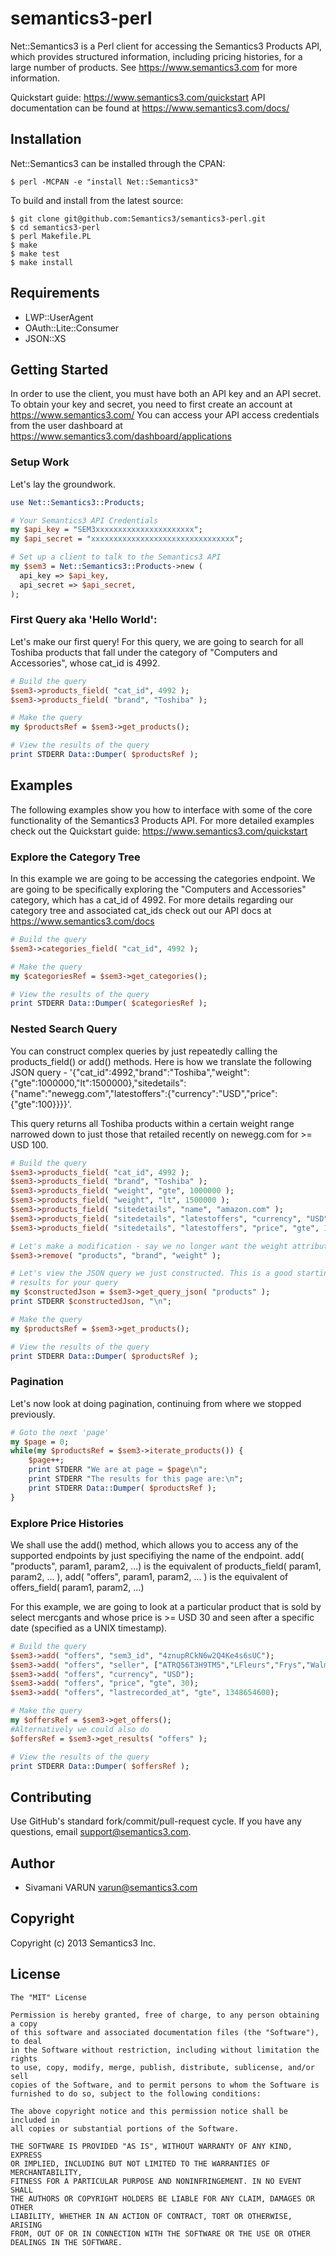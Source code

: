 # semantics3-perl

Net::Semantics3 is a Perl client for accessing the Semantics3 Products API, which provides structured information, including pricing histories, for a large number of products.
See https://www.semantics3.com for more information.

Quickstart guide: https://www.semantics3.com/quickstart
API documentation can be found at https://www.semantics3.com/docs/

## Installation

Net::Semantics3 can be installed through the CPAN:
```
$ perl -MCPAN -e "install Net::Semantics3"
```
To build and install from the latest source:
```
$ git clone git@github.com:Semantics3/semantics3-perl.git
$ cd semantics3-perl
$ perl Makefile.PL
$ make
$ make test
$ make install
```

## Requirements

* LWP::UserAgent
* OAuth::Lite::Consumer
* JSON::XS

## Getting Started

In order to use the client, you must have both an API key and an API secret. To obtain your key and secret, you need to first create an account at
https://www.semantics3.com/
You can access your API access credentials from the user dashboard at https://www.semantics3.com/dashboard/applications

### Setup Work

Let's lay the groundwork.

```perl
use Net::Semantics3::Products;

# Your Semantics3 API Credentials
my $api_key = "SEM3xxxxxxxxxxxxxxxxxxxxxx";
my $api_secret = "xxxxxxxxxxxxxxxxxxxxxxxxxxxxxxxx";

# Set up a client to talk to the Semantics3 API
my $sem3 = Net::Semantics3::Products->new (
  api_key => $api_key,
  api_secret => $api_secret,
);
```

### First Query aka 'Hello World':

Let's make our first query! For this query, we are going to search for all Toshiba products that fall under the category of "Computers and Accessories", whose cat_id is 4992.

```perl
# Build the query
$sem3->products_field( "cat_id", 4992 );
$sem3->products_field( "brand", "Toshiba" );

# Make the query
my $productsRef = $sem3->get_products();

# View the results of the query
print STDERR Data::Dumper( $productsRef );
```

## Examples

The following examples show you how to interface with some of the core functionality of the Semantics3 Products API. For more detailed examples check out the Quickstart guide: https://www.semantics3.com/quickstart

### Explore the Category Tree

In this example we are going to be accessing the categories endpoint. We are going to be specifically exploring the "Computers and Accessories" category, which has a cat_id of 4992. For more details regarding our category tree and associated cat_ids check out our API docs at https://www.semantics3.com/docs

```perl
# Build the query
$sem3->categories_field( "cat_id", 4992 );

# Make the query
my $categoriesRef = $sem3->get_categories();

# View the results of the query
print STDERR Data::Dumper( $categoriesRef );
```

### Nested Search Query

You can construct complex queries by just repeatedly calling the products_field() or add() methods. Here is how we translate the following JSON query - '{"cat_id":4992,"brand":"Toshiba","weight":{"gte":1000000,"lt":1500000},"sitedetails":{"name":"newegg.com","latestoffers":{"currency":"USD","price":{"gte":100}}}}'.

This query returns all Toshiba products within a certain weight range narrowed down to just those that retailed recently on newegg.com for >= USD 100.

```perl
# Build the query
$sem3->products_field( "cat_id", 4992 );
$sem3->products_field( "brand", "Toshiba" );
$sem3->products_field( "weight", "gte", 1000000 );
$sem3->products_field( "weight", "lt", 1500000 );
$sem3->products_field( "sitedetails", "name", "amazon.com" );
$sem3->products_field( "sitedetails", "latestoffers", "currency", "USD" );
$sem3->products_field( "sitedetails", "latestoffers", "price", "gte", 100 );

# Let's make a modification - say we no longer want the weight attribute
$sem3->remove( "products", "brand", "weight" );

# Let's view the JSON query we just constructed. This is a good starting point to debug, if you are getting incorrect 
# results for your query
my $constructedJson = $sem3->get_query_json( "products" );
print STDERR $constructedJson, "\n";

# Make the query
my $productsRef = $sem3->get_products();

# View the results of the query
print STDERR Data::Dumper( $productsRef );
```

### Pagination

Let's now look at doing pagination, continuing from where we stopped previously.

```perl
# Goto the next 'page'
my $page = 0;
while(my $productsRef = $sem3->iterate_products()) {
    $page++;
    print STDERR "We are at page = $page\n";
    print STDERR "The results for this page are:\n";
    print STDERR Data::Dumper( $productsRef );
}

```

### Explore Price Histories

We shall use the add() method, which allows you to access any of the supported endpoints by just specifiying the name of the endpoint. add( "products", param1, param2, ...) is the equivalent of products_field( param1, param2, ... ), add( "offers", param1, param2, ... ) is the equivalent of offers_field( param1, param2, ...)

For this example, we are going to look at a particular product that is sold by select mercgants and whose price is >= USD 30 and seen after a specific date (specified as a UNIX timestamp).

```perl
# Build the query
$sem3->add( "offers", "sem3_id", "4znupRCkN6w2Q4Ke4s6sUC");
$sem3->add( "offers", "seller", ["ATRQ56T3H9TM5","LFleurs","Frys","Walmart"] );
$sem3->add( "offers", "currency", "USD");
$sem3->add( "offers", "price", "gte", 30);
$sem3->add( "offers", "lastrecorded_at", "gte", 1348654600);

# Make the query
my $offersRef = $sem3->get_offers();
#Alternatively we could also do
$offersRef = $sem3->get_results( "offers" );

# View the results of the query
print STDERR Data::Dumper( $offersRef );
```

## Contributing

Use GitHub's standard fork/commit/pull-request cycle.  If you have any questions, email <support@semantics3.com>.

## Author

* Sivamani VARUN <varun@semantics3.com>

## Copyright

Copyright (c) 2013 Semantics3 Inc.

## License

    The "MIT" License
    
    Permission is hereby granted, free of charge, to any person obtaining a copy
    of this software and associated documentation files (the "Software"), to deal
    in the Software without restriction, including without limitation the rights
    to use, copy, modify, merge, publish, distribute, sublicense, and/or sell
    copies of the Software, and to permit persons to whom the Software is
    furnished to do so, subject to the following conditions:
    
    The above copyright notice and this permission notice shall be included in
    all copies or substantial portions of the Software.
    
    THE SOFTWARE IS PROVIDED "AS IS", WITHOUT WARRANTY OF ANY KIND, EXPRESS
    OR IMPLIED, INCLUDING BUT NOT LIMITED TO THE WARRANTIES OF MERCHANTABILITY,
    FITNESS FOR A PARTICULAR PURPOSE AND NONINFRINGEMENT. IN NO EVENT SHALL
    THE AUTHORS OR COPYRIGHT HOLDERS BE LIABLE FOR ANY CLAIM, DAMAGES OR OTHER
    LIABILITY, WHETHER IN AN ACTION OF CONTRACT, TORT OR OTHERWISE, ARISING
    FROM, OUT OF OR IN CONNECTION WITH THE SOFTWARE OR THE USE OR OTHER
    DEALINGS IN THE SOFTWARE.


